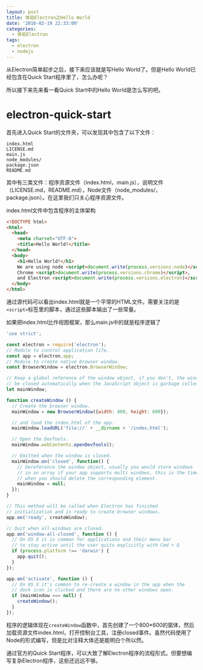 ```yaml
---
layout: post
title: 体验Electron之Hello World
date: '2016-02-19 22:33:00'
categories:
  - 体验Electron
tags:
  - electron
  - nodejs
---
```


从Electron简单起步之后，接下来应该就是写Hello World了。但是Hello World已经包含在Quick Start程序里了，怎么办呢？

所以接下来先来看一看Quick Start中的Hello World是怎么写的吧。

# electron-quick-start

首先进入Quick Start的文件夹，可以发现其中包含了以下文件：

```
index.html
LICENSE.md
main.js
node_modules/
package.json
README.md
```

其中有三类文件：程序资源文件（index.html，main.js），说明文件（LICENSE.md，README.md），Node文件（node_modules/，package.json）。在这里我们只关心程序资源文件。

index.html文件中包含程序的主体架构

```html
<!DOCTYPE html>
<html>
  <head>
    <meta charset="UTF-8">
    <title>Hello World!</title>
  </head>
  <body>
    <h1>Hello World!</h1>
    We are using node <script>document.write(process.versions.node)</script>,
    Chrome <script>document.write(process.versions.chrome)</script>,
    and Electron <script>document.write(process.versions.electron)</script>.
  </body>
</html>
```

通过源代码可以看出index.html就是一个平常的HTML文件。需要关注的是`<script>`标签里的脚本，通过这些脚本输出了一些常量。

如果把index.html比作视图框架，那么main.js中的就是程序逻辑了

```js
'use strict';

const electron = require('electron');
// Module to control application life.
const app = electron.app;
// Module to create native browser window.
const BrowserWindow = electron.BrowserWindow;

// Keep a global reference of the window object, if you don't, the window will
// be closed automatically when the JavaScript object is garbage collected.
let mainWindow;

function createWindow () {
  // Create the browser window.
  mainWindow = new BrowserWindow({width: 800, height: 600});

  // and load the index.html of the app.
  mainWindow.loadURL('file://' + __dirname + '/index.html');

  // Open the DevTools.
  mainWindow.webContents.openDevTools();

  // Emitted when the window is closed.
  mainWindow.on('closed', function() {
    // Dereference the window object, usually you would store windows
    // in an array if your app supports multi windows, this is the time
    // when you should delete the corresponding element.
    mainWindow = null;
  });
}

// This method will be called when Electron has finished
// initialization and is ready to create browser windows.
app.on('ready', createWindow);

// Quit when all windows are closed.
app.on('window-all-closed', function () {
  // On OS X it is common for applications and their menu bar
  // to stay active until the user quits explicitly with Cmd + Q
  if (process.platform !== 'darwin') {
    app.quit();
  }
});

app.on('activate', function () {
  // On OS X it's common to re-create a window in the app when the
  // dock icon is clicked and there are no other windows open.
  if (mainWindow === null) {
    createWindow();
  }
});
```

程序的逻辑体现在`createWindow`函数中，首先创建了一个800*600的窗体，然后加载资源文件index.html，打开控制台工具，注册closed事件。虽然代码使用了Node的形式编写，但是比对注释大体还是能明白个所以然。

通过官方的Quick Start程序，可以大致了解Electron程序的流程形式。但要想编写复杂Electron程序，这些还远远不够。
